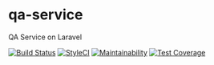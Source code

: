# qa-service
QA Service on Laravel

[![Build Status](https://travis-ci.com/pleaz/qa-service.svg?branch=master)](https://travis-ci.com/pleaz/qa-service) [![StyleCI](https://github.styleci.io/repos/149916306/shield?branch=master)](https://github.styleci.io/repos/149916306) 
[![Maintainability](https://api.codeclimate.com/v1/badges/6e9ce7c75eb47254a53e/maintainability)](https://codeclimate.com/github/pleaz/qa-service/maintainability) 
[![Test Coverage](https://api.codeclimate.com/v1/badges/6e9ce7c75eb47254a53e/test_coverage)](https://codeclimate.com/github/pleaz/qa-service/test_coverage)
